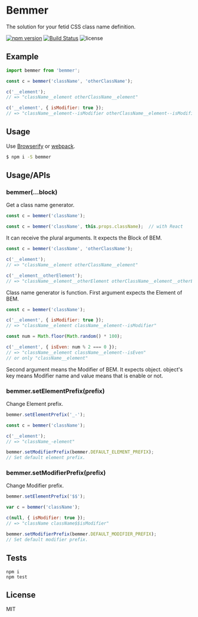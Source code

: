 Bemmer
================================

The solution for your fetid CSS class name definition.

[![npm version](https://badge.fury.io/js/bemmer.svg)](http://badge.fury.io/js/bemmer)
[![Build Status](https://drone.io/github.com/axross/bemmer/status.png)](https://drone.io/github.com/axross/bemmer/latest)
![license](http://img.shields.io/badge/license-MIT-brightgreen.svg?style=flat)

## Example

```javascript
import bemmer from 'bemmer';

const c = bemmer('className', 'otherClassName');

c('__element');
// => "className__element otherClassName__element"

c('__element', { isModifier: true });
// => "className__element--isModifier otherClassName__element--isModifier"
```

## Usage

Use [Browserify](http://browserify.org/) or [webpack](http://webpack.github.io/).

```sh
$ npm i -S bemmer
```

## Usage/APIs

### bemmer(...block)

Get a class name generator.

```js
const c = bemmer('className');

const c = bemmer('className', this.props.className);  // with React
```

It can receive the plural arguments. It expects the Block of BEM.

```javascript
const c = bemmer('className', 'otherClassName');

c('__element');
// => "className__element otherClassName__element"

c('__element__otherElement');
// => "className__element__otherElement otherClassName__element__otherElement"
```

Class name generator is function. First argument expects the Element of BEM.

```javascript
const c = bemmer('className');

c('__element', { isModifier: true });
// => "className__element className__element--isModifier"

const num = Math.floor(Math.random() * 100);

c('__element', { isEven: num % 2 === 0 });
// => "className__element className__element--isEven"
// or only "className__element"
```

Second argument means the Modifier of BEM. It expects object. object's key means Modifier name and value means that is enable or not.

### bemmer.setElementPrefix(prefix)

Change Element prefix.

```javascript
bemmer.setElementPrefix('_-');

const c = bemmer('className');

c('__element');
// => "className_-element"

bemmer.setModifierPrefix(bemmer.DEFAULT_ELEMENT_PREFIX);
// Set default element prefix.
```

### bemmer.setModifierPrefix(prefix)

Change Modifier prefix.

```js
bemmer.setElementPrefix('$$');

var c = bemmer('className');

c(null, { isModifier: true });
// => "className className$$isModifier"

bemmer.setModifierPrefix(bemmer.DEFAULT_MODIFIER_PREFIX);
// Set default modifier prefix.
```

## Tests

```
npm i
npm test
```

## License

MIT

